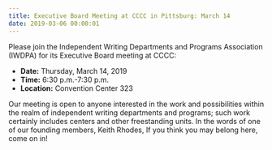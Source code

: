 ```yaml
---
title: Executive Board Meeting at CCCC in Pittsburg: March 14
date: 2019-03-06 00:00:01
---
```


Please join the Independent Writing Departments and Programs Association (IWDPA) for its Executive Board meeting at CCCC:
* **Date:** Thursday, March 14, 2019
* **Time:** 6:30 p.m.-7:30 p.m.
* **Location:** Convention Center 323

Our meeting is open to anyone interested in the work and possibilities within the realm of independent writing departments and programs; such work certainly includes centers and other freestanding units. In the words of one of our founding members, Keith Rhodes, If you think you may belong here, come on in!
